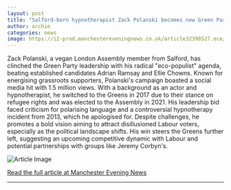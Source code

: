 ```yaml
---
layout: post
title: "Salford-born hypnotherapist Zack Polanski becomes new Green Party leader"
author: archie
categories: news
image: https://i2-prod.manchestereveningnews.co.uk/article32398527.ece/ALTERNATES/s1200/0_The-Green-Partys-new-leader-is-Zack-Polanski-Lucy-NorthPA.jpg
---
```

Zack Polanski, a vegan London Assembly member from Salford, has clinched the Green Party leadership with his radical "eco-populist" agenda, beating established candidates Adrian Ramsay and Ellie Chowns. Known for energising grassroots supporters, Polanski's campaign boasted a social media hit with 1.5 million views. With a background as an actor and hypnotherapist, he switched to the Greens in 2017 due to their stance on refugee rights and was elected to the Assembly in 2021. His leadership bid faced criticism for polarising language and a controversial hypnotherapy incident from 2013, which he apologised for. Despite challenges, he promotes a bold vision aiming to attract disillusioned Labour voters, especially as the political landscape shifts. His win steers the Greens further left, suggesting an upcoming competitive dynamic with Labour and potential partnerships with groups like Jeremy Corbyn's.

![Article Image](https://i2-prod.manchestereveningnews.co.uk/article32398527.ece/ALTERNATES/s1200/0_The-Green-Partys-new-leader-is-Zack-Polanski-Lucy-NorthPA.jpg)

[Read the full article at Manchester Evening News](https://www.manchestereveningnews.co.uk/news/greater-manchester-news/salford-born-hypnotherapist-zack-polanski-32398529)

---

